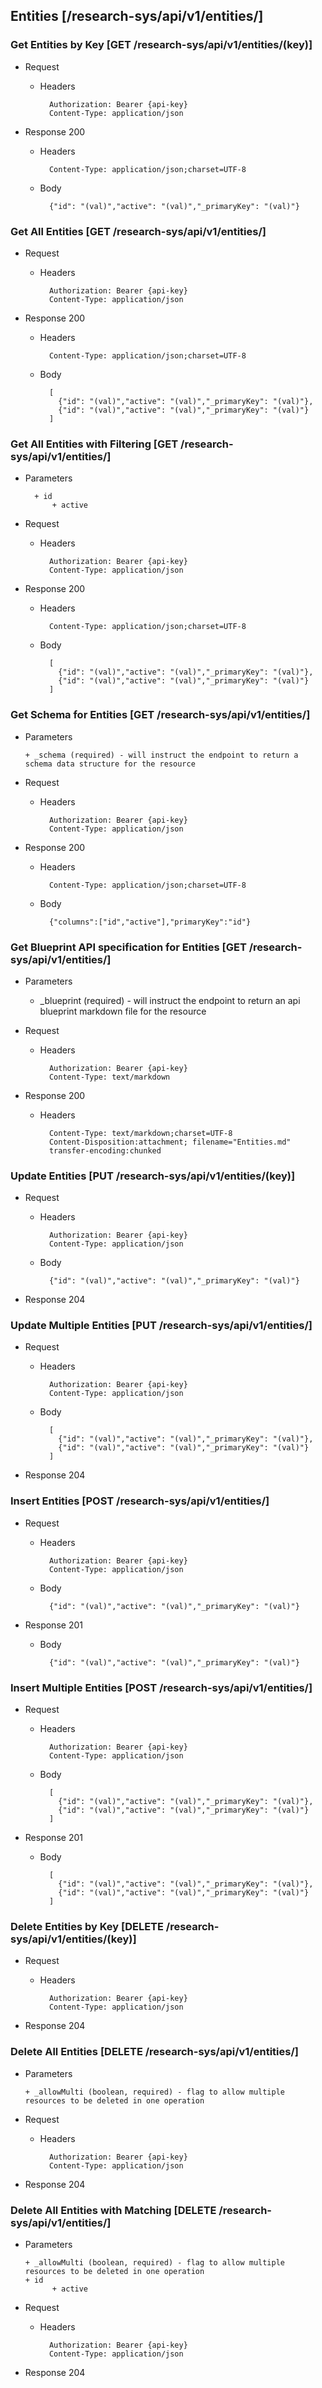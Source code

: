 ## Entities [/research-sys/api/v1/entities/]

### Get Entities by Key [GET /research-sys/api/v1/entities/(key)]
	 
+ Request

    + Headers

            Authorization: Bearer {api-key}
            Content-Type: application/json

+ Response 200
    + Headers

            Content-Type: application/json;charset=UTF-8

    + Body
    
            {"id": "(val)","active": "(val)","_primaryKey": "(val)"}

### Get All Entities [GET /research-sys/api/v1/entities/]
	 
+ Request

    + Headers

            Authorization: Bearer {api-key}
            Content-Type: application/json

+ Response 200
    + Headers

            Content-Type: application/json;charset=UTF-8

    + Body
    
            [
              {"id": "(val)","active": "(val)","_primaryKey": "(val)"},
              {"id": "(val)","active": "(val)","_primaryKey": "(val)"}
            ]

### Get All Entities with Filtering [GET /research-sys/api/v1/entities/]
    
+ Parameters

        + id
            + active

            
+ Request

    + Headers

            Authorization: Bearer {api-key}
            Content-Type: application/json 

+ Response 200
    + Headers

            Content-Type: application/json;charset=UTF-8

    + Body
    
            [
              {"id": "(val)","active": "(val)","_primaryKey": "(val)"},
              {"id": "(val)","active": "(val)","_primaryKey": "(val)"}
            ]
			
### Get Schema for Entities [GET /research-sys/api/v1/entities/]
	                                          
+ Parameters

      + _schema (required) - will instruct the endpoint to return a schema data structure for the resource
      
+ Request

    + Headers

            Authorization: Bearer {api-key}
            Content-Type: application/json

+ Response 200
    + Headers

            Content-Type: application/json;charset=UTF-8

    + Body
    
            {"columns":["id","active"],"primaryKey":"id"}
		
### Get Blueprint API specification for Entities [GET /research-sys/api/v1/entities/]
	 
+ Parameters

     + _blueprint (required) - will instruct the endpoint to return an api blueprint markdown file for the resource
                 
+ Request

    + Headers

            Authorization: Bearer {api-key}
            Content-Type: text/markdown

+ Response 200
    + Headers

            Content-Type: text/markdown;charset=UTF-8
            Content-Disposition:attachment; filename="Entities.md"
            transfer-encoding:chunked


### Update Entities [PUT /research-sys/api/v1/entities/(key)]

+ Request

    + Headers

            Authorization: Bearer {api-key}   
            Content-Type: application/json

    + Body
    
            {"id": "(val)","active": "(val)","_primaryKey": "(val)"}
			
+ Response 204

### Update Multiple Entities [PUT /research-sys/api/v1/entities/]

+ Request

    + Headers

            Authorization: Bearer {api-key}   
            Content-Type: application/json

    + Body
    
            [
              {"id": "(val)","active": "(val)","_primaryKey": "(val)"},
              {"id": "(val)","active": "(val)","_primaryKey": "(val)"}
            ]
			
+ Response 204

### Insert Entities [POST /research-sys/api/v1/entities/]

+ Request

    + Headers

            Authorization: Bearer {api-key}   
            Content-Type: application/json

    + Body
    
            {"id": "(val)","active": "(val)","_primaryKey": "(val)"}
			
+ Response 201
    
    + Body
            
            {"id": "(val)","active": "(val)","_primaryKey": "(val)"}
            
### Insert Multiple Entities [POST /research-sys/api/v1/entities/]

+ Request

    + Headers

            Authorization: Bearer {api-key}   
            Content-Type: application/json

    + Body
    
            [
              {"id": "(val)","active": "(val)","_primaryKey": "(val)"},
              {"id": "(val)","active": "(val)","_primaryKey": "(val)"}
            ]
			
+ Response 201
    
    + Body
            
            [
              {"id": "(val)","active": "(val)","_primaryKey": "(val)"},
              {"id": "(val)","active": "(val)","_primaryKey": "(val)"}
            ]
            
### Delete Entities by Key [DELETE /research-sys/api/v1/entities/(key)]
	 
+ Request

    + Headers

            Authorization: Bearer {api-key}
            Content-Type: application/json

+ Response 204

### Delete All Entities [DELETE /research-sys/api/v1/entities/]

+ Parameters

      + _allowMulti (boolean, required) - flag to allow multiple resources to be deleted in one operation

+ Request

    + Headers

            Authorization: Bearer {api-key}
            Content-Type: application/json

+ Response 204

### Delete All Entities with Matching [DELETE /research-sys/api/v1/entities/]

+ Parameters

      + _allowMulti (boolean, required) - flag to allow multiple resources to be deleted in one operation
      + id
            + active

      
+ Request

    + Headers

            Authorization: Bearer {api-key}
            Content-Type: application/json

+ Response 204
